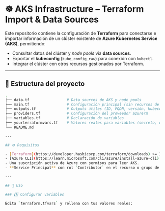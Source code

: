 # ☸️ AKS Infrastructure – Terraform Import & Data Sources

Este repositorio contiene la configuración de **Terraform** para conectarse e importar información de un clúster existente de **Azure Kubernetes Service (AKS)**, permitiendo:

- Consultar datos del clúster y *node pools* vía **data sources**.
- Exportar el **kubeconfig** (`kube_config_raw`) para conexión con `kubectl`.
- Integrar el clúster con otros recursos gestionados por Terraform.

---

## 📂 Estructura del proyecto

```bash
.
├── data.tf                 # Data sources de AKS y node pools
├── main.tf                 # Configuración principal (sin recursos de creación)
├── outputs.tf              # Outputs útiles (ID, FQDN, versión, kubeconfig)
├── providers.tf            # Configuración del proveedor azurerm
├── variables.tf            # Declaración de variables
├── yourterraformvars.tf    # Valores reales para variables (secreto, no subir a VCS)
└── README.md

---

## ⚙️ Requisitos

- [Terraform](https://developer.hashicorp.com/terraform/downloads) >= 1.5
- [Azure CLI](https://learn.microsoft.com/cli/azure/install-azure-cli)
- Una suscripción activa de Azure con permisos para leer AKS.
- **Service Principal** con rol `Contributor` en el recurso o grupo de recursos del AKS.

---

## 🚀 Uso

### 1️⃣ Configurar variables

Edita `terraform.tfvars` y rellena con tus valores reales:

